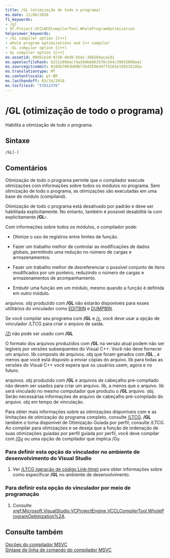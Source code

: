 ```yaml
---
title: /GL (otimização de todo o programa)
ms.date: 11/04/2016
f1_keywords:
- /gl
- VC.Project.VCCLWCECompilerTool.WholeProgramOptimization
helpviewer_keywords:
- /GL compiler option [C++]
- whole program optimizations and C++ compiler
- -GL compiler option [C++]
- GL compiler option [C++]
ms.assetid: 09d51e2d-9728-4bd0-b5dc-3b8284aca1d1
ms.openlocfilehash: 6251209dac74a504bb0635f0c544c39935090a42
ms.sourcegitcommit: 8105b7003b89b73b4359644ff4281e1595352dda
ms.translationtype: MT
ms.contentlocale: pt-BR
ms.lasthandoff: 03/14/2019
ms.locfileid: "57812376"
---
```

# <a name="gl-whole-program-optimization"></a>/GL (otimização de todo o programa)

Habilita a otimização de todo o programa.

## <a name="syntax"></a>Sintaxe

```
/GL[-]
```

## <a name="remarks"></a>Comentários

Otimização de todo o programa permite que o compilador execute otimizações com informações sobre todos os módulos no programa. Sem otimização de todo o programa, as otimizações são executadas em uma base de módulo (compiland).

Otimização de todo o programa está desativado por padrão e deve ser habilitada explicitamente. No entanto, também é possível desabilitá-la com explicitamente **/GL-**.

Com informações sobre todos os módulos, o compilador pode:

- Otimize o uso de registros entre limites de função.

- Fazer um trabalho melhor de controlar as modificações de dados globais, permitindo uma redução no número de cargas e armazenamentos.

- Fazer um trabalho melhor de desreferenciar o possível conjunto de itens modificados por um ponteiro, reduzindo o número de cargas e armazenamentos de acompanhamento.

- Embutir uma função em um módulo, mesmo quando a função é definida em outro módulo.

arquivos. obj produzido com **/GL** não estarão disponíveis para esses utilitários do vinculador como [EDITBIN](editbin-reference.md) e [DUMPBIN](dumpbin-reference.md).

Se você compilar seu programa com **/GL** e [/c](c-compile-without-linking.md), você deve usar a opção de vinculador /LTCG para criar o arquivo de saída.

[/Zi](z7-zi-zi-debug-information-format.md) não pode ser usado com **/GL**

O formato dos arquivos produzidos com **/GL** na versão atual podem não ser legíveis por versões subsequentes do Visual C++. Você não deve fornecer um arquivo. lib composto de arquivos. obj que foram gerados com **/GL** , a menos que você está disposto a enviar cópias do arquivo. lib para todas as versões do Visual C++ você espera que os usuários usem, agora e no futuro.

arquivos. obj produzido com **/GL** e arquivos de cabeçalho pré-compilado não devem ser usados para criar um arquivo. lib, a menos que o arquivo. lib será vinculado no mesmo computador que produziu o **/GL** arquivo. obj. Serão necessárias informações de arquivo de cabeçalho pré-compilado do arquivo. obj em tempo de vinculação.

Para obter mais informações sobre as otimizações disponíveis com e as limitações de otimização do programa completo, consulte [/LTCG](ltcg-link-time-code-generation.md).  **/GL** também o torna disponível de Otimização Guiada por perfil; consulte /LTCG.  Ao compilar para otimizações e se deseja que a função de ordenação de suas otimizações guiadas por perfil guiada por perfil, você deve compilar com [/Gy](gy-enable-function-level-linking.md) ou uma opção de compilador que implica /Gy.

### <a name="to-set-this-linker-option-in-the-visual-studio-development-environment"></a>Para definir esta opção do vinculador no ambiente de desenvolvimento do Visual Studio

1. Ver [/LTCG (geração de código Link-time)](ltcg-link-time-code-generation.md) para obter informações sobre como especificar **/GL** no ambiente de desenvolvimento.

### <a name="to-set-this-linker-option-programmatically"></a>Para definir esta opção do vinculador por meio de programação

1. Consulte <xref:Microsoft.VisualStudio.VCProjectEngine.VCCLCompilerTool.WholeProgramOptimization%2A>.

## <a name="see-also"></a>Consulte também

[Opções do compilador MSVC](compiler-options.md)<br/>
[Sintaxe de linha de comando do compilador MSVC](compiler-command-line-syntax.md)
